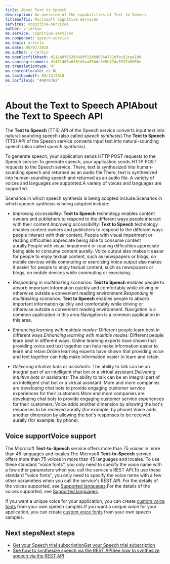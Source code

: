 ```yaml
---
title: About Text to Speech
description: An overview of the capabilities of Text to Speech.
titleSuffix: Microsoft Cognitive Services
services: cognitive-services
author: v-jerkin
ms.service: cognitive-services
ms.component: speech-service
ms.topic: article
ms.date: 05/07/2018
ms.author: v-jerkin
ms.openlocfilehash: d111a9f852b849df15dbd056a7210fac82cee190
ms.sourcegitcommit: d1451406a010fd3aa854dc8e5b77dc5537d8050e
ms.translationtype: MT
ms.contentlocale: nl-NL
ms.lasthandoff: 09/13/2018
ms.locfileid: "44870762"
---
```

# <a name="about-the-text-to-speech-api"></a><span data-ttu-id="db6af-103">About the Text to Speech API</span><span class="sxs-lookup"><span data-stu-id="db6af-103">About the Text to Speech API</span></span>

<span data-ttu-id="db6af-104">The **Text to Speech** (TTS) API of the Speech service converts input text into natural-sounding speech (also called *speech synthesis*).</span><span class="sxs-lookup"><span data-stu-id="db6af-104">The **Text to Speech** (TTS) API of the Speech service converts input text into natural-sounding speech (also called *speech synthesis*).</span></span>

<span data-ttu-id="db6af-105">To generate speech, your application sends HTTP POST requests to the Speech service.</span><span class="sxs-lookup"><span data-stu-id="db6af-105">To generate speech, your application sends HTTP POST requests to the Speech service.</span></span> <span data-ttu-id="db6af-106">There, text is synthesized into human-sounding speech and returned as an audio file.</span><span class="sxs-lookup"><span data-stu-id="db6af-106">There, text is synthesized into human-sounding speech and returned as an audio file.</span></span> <span data-ttu-id="db6af-107">A variety of voices and languages are supported.</span><span class="sxs-lookup"><span data-stu-id="db6af-107">A variety of voices and languages are supported.</span></span>

<span data-ttu-id="db6af-108">Scenarios in which speech synthesis is being adopted include:</span><span class="sxs-lookup"><span data-stu-id="db6af-108">Scenarios in which speech synthesis is being adopted include:</span></span>

* <span data-ttu-id="db6af-109">*Improving accessibility:* **Text to Speech** technology enables content owners and publishers to respond to the different ways people interact with their content.</span><span class="sxs-lookup"><span data-stu-id="db6af-109">*Improving accessibility:* **Text to Speech** technology enables content owners and publishers to respond to the different ways people interact with their content.</span></span> <span data-ttu-id="db6af-110">People with visual impairment or reading difficulties appreciate being able to consume content aurally.</span><span class="sxs-lookup"><span data-stu-id="db6af-110">People with visual impairment or reading difficulties appreciate being able to consume content aurally.</span></span> <span data-ttu-id="db6af-111">Voice output also makes it easier for people to enjoy textual content, such as newspapers or blogs, on mobile devices while commuting or exercising.</span><span class="sxs-lookup"><span data-stu-id="db6af-111">Voice output also makes it easier for people to enjoy textual content, such as newspapers or blogs, on mobile devices while commuting or exercising.</span></span>

* <span data-ttu-id="db6af-112">*Responding in multitasking scenarios:* **Text to Speech** enables people to absorb important information quickly and comfortably while driving or otherwise outside a convenient reading environment.</span><span class="sxs-lookup"><span data-stu-id="db6af-112">*Responding in multitasking scenarios:* **Text to Speech** enables people to absorb important information quickly and comfortably while driving or otherwise outside a convenient reading environment.</span></span> <span data-ttu-id="db6af-113">Navigation is a common application in this area.</span><span class="sxs-lookup"><span data-stu-id="db6af-113">Navigation is a common application in this area.</span></span> 

* <span data-ttu-id="db6af-114">*Enhancing learning with multiple modes:* Different people learn best in different ways.</span><span class="sxs-lookup"><span data-stu-id="db6af-114">*Enhancing learning with multiple modes:* Different people learn best in different ways.</span></span> <span data-ttu-id="db6af-115">Online learning experts have shown that providing voice and text together can help make information easier to learn and retain.</span><span class="sxs-lookup"><span data-stu-id="db6af-115">Online learning experts have shown that providing voice and text together can help make information easier to learn and retain.</span></span>

* <span data-ttu-id="db6af-116">*Delivering intuitive bots or assistants:* The ability to talk can be an integral part of an intelligent chat bot or a virtual assistant.</span><span class="sxs-lookup"><span data-stu-id="db6af-116">*Delivering intuitive bots or assistants:* The ability to talk can be an integral part of an intelligent chat bot or a virtual assistant.</span></span> <span data-ttu-id="db6af-117">More and more companies are developing chat bots to provide engaging customer service experiences for their customers.</span><span class="sxs-lookup"><span data-stu-id="db6af-117">More and more companies are developing chat bots to provide engaging customer service experiences for their customers.</span></span> <span data-ttu-id="db6af-118">Voice adds another dimension by allowing the bot's responses to be received aurally (for example, by phone).</span><span class="sxs-lookup"><span data-stu-id="db6af-118">Voice adds another dimension by allowing the bot's responses to be received aurally (for example, by phone).</span></span>

## <a name="voice-support"></a><span data-ttu-id="db6af-119">Voice support</span><span class="sxs-lookup"><span data-stu-id="db6af-119">Voice support</span></span>

<span data-ttu-id="db6af-120">The Microsoft **Text-to-Speech** service offers more than 75 voices in more than 45 languages and locales.</span><span class="sxs-lookup"><span data-stu-id="db6af-120">The Microsoft **Text-to-Speech** service offers more than 75 voices in more than 45 languages and locales.</span></span> <span data-ttu-id="db6af-121">To use these standard "voice fonts", you only need to specify the voice name with a few other parameters when you call the service's REST API.</span><span class="sxs-lookup"><span data-stu-id="db6af-121">To use these standard "voice fonts", you only need to specify the voice name with a few other parameters when you call the service's REST API.</span></span> <span data-ttu-id="db6af-122">For the details of the voices supported, see [Supported languages](https://docs.microsoft.com/azure/cognitive-services/speech-service/supported-languages#text-to-speech).</span><span class="sxs-lookup"><span data-stu-id="db6af-122">For the details of the voices supported, see [Supported languages](https://docs.microsoft.com/azure/cognitive-services/speech-service/supported-languages#text-to-speech).</span></span> 

<span data-ttu-id="db6af-123">If you want a unique voice for your application, you can create [custom voice fonts](how-to-customize-voice-font.md) from your own speech samples.</span><span class="sxs-lookup"><span data-stu-id="db6af-123">If you want a unique voice for your application, you can create [custom voice fonts](how-to-customize-voice-font.md) from your own speech samples.</span></span>

## <a name="next-steps"></a><span data-ttu-id="db6af-124">Next steps</span><span class="sxs-lookup"><span data-stu-id="db6af-124">Next steps</span></span>

* [<span data-ttu-id="db6af-125">Get your Speech trial subscription</span><span class="sxs-lookup"><span data-stu-id="db6af-125">Get your Speech trial subscription</span></span>](https://azure.microsoft.com/try/cognitive-services/)
* [<span data-ttu-id="db6af-126">See how to synthesize speech via the REST API</span><span class="sxs-lookup"><span data-stu-id="db6af-126">See how to synthesize speech via the REST API</span></span>](how-to-text-to-speech.md)
